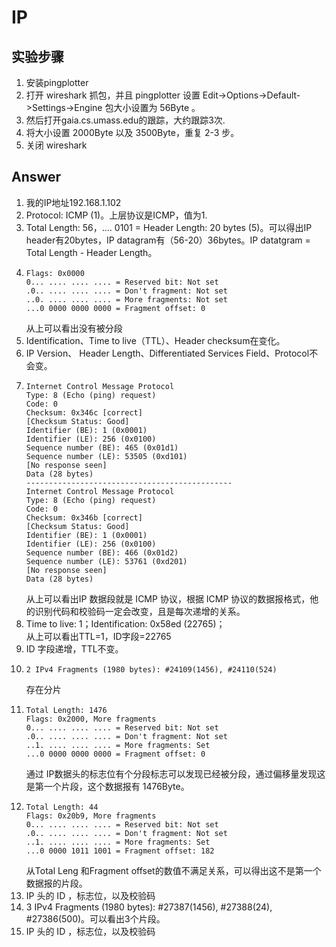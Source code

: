 # IP

## 实验步骤

1. 安装pingplotter
2. 打开 wireshark 抓包，并且 pingplotter 设置 Edit->Options->Default->Settings->Engine 包大小设置为 56Byte 。
3. 然后打开gaia.cs.umass.edu的跟踪，大约跟踪3次.
4. 将大小设置 2000Byte 以及 3500Byte，重复 2-3 步。
5. 关闭 wireshark

## Answer

1. 我的IP地址192.168.1.102
2. Protocol: ICMP (1)。上层协议是ICMP，值为1.
3. Total Length: 56，.... 0101 = Header Length: 20 bytes (5)。可以得出IP header有20bytes，IP datagram有（56-20）36bytes。IP datatgram = Total Length - Header Length。
4. 
    ```
    Flags: 0x0000
    0... .... .... .... = Reserved bit: Not set
    .0.. .... .... .... = Don't fragment: Not set
    ..0. .... .... .... = More fragments: Not set
    ...0 0000 0000 0000 = Fragment offset: 0
    ```
    从上可以看出没有被分段
5. Identification、Time to live（TTL）、Header checksum在变化。
6. IP Version、 Header Length、Differentiated Services Field、Protocol不会变。
7. 
    ```
    Internet Control Message Protocol
    Type: 8 (Echo (ping) request)
    Code: 0
    Checksum: 0x346c [correct]
    [Checksum Status: Good]
    Identifier (BE): 1 (0x0001)
    Identifier (LE): 256 (0x0100)
    Sequence number (BE): 465 (0x01d1)
    Sequence number (LE): 53505 (0xd101)
    [No response seen]
    Data (28 bytes)
    ----------------------------------------------
    Internet Control Message Protocol
    Type: 8 (Echo (ping) request)
    Code: 0
    Checksum: 0x346b [correct]
    [Checksum Status: Good]
    Identifier (BE): 1 (0x0001)
    Identifier (LE): 256 (0x0100)
    Sequence number (BE): 466 (0x01d2)
    Sequence number (LE): 53761 (0xd201)
    [No response seen]
    Data (28 bytes)

    ```
    从上可以看出IP 数据段就是 ICMP 协议，根据 ICMP 协议的数据报格式，他的识别代码和校验码一定会改变，且是每次递增的关系。
8. Time to live: 1；Identification: 0x58ed (22765)；  
    从上可以看出TTL=1，ID字段=22765
9. ID 字段递增，TTL不变。
10. 
    ```
    2 IPv4 Fragments (1980 bytes): #24109(1456), #24110(524)
    ```
    存在分片
11. 
    ```
    Total Length: 1476
    Flags: 0x2000, More fragments
    0... .... .... .... = Reserved bit: Not set
    .0.. .... .... .... = Don't fragment: Not set
    ..1. .... .... .... = More fragments: Set
    ...0 0000 0000 0000 = Fragment offset: 0
    ```
    通过 IP数据头的标志位有个分段标志可以发现已经被分段，通过偏移量发现这是第一个片段，这个数据报有 1476Byte。
12. 
    ```
    Total Length: 44
    Flags: 0x20b9, More fragments
    0... .... .... .... = Reserved bit: Not set
    .0.. .... .... .... = Don't fragment: Not set
    ..1. .... .... .... = More fragments: Set
    ...0 0000 1011 1001 = Fragment offset: 182
    ```
    从Total Leng 和Fragment offset的数值不满足关系，可以得出这不是第一个数据报的片段。
13. IP 头的 ID ，标志位，以及校验码
14. 3 IPv4 Fragments (1980 bytes): #27387(1456), #27388(24), #27386(500)。可以看出3个片段。
15. IP 头的 ID ，标志位，以及校验码
